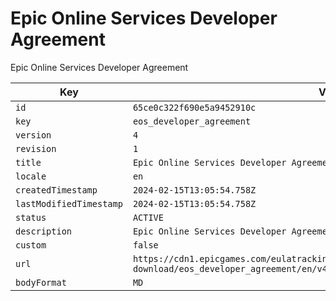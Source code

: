 # Epic Online Services Developer Agreement

Epic Online Services Developer Agreement

| Key | Value |
| --- | ----- |
| `id` | `65ce0c322f690e5a9452910c` |
| `key` | `eos_developer_agreement` |
| `version` | `4` |
| `revision` | `1` |
| `title` | `Epic Online Services Developer Agreement` |
| `locale` | `en` |
| `createdTimestamp` | `2024-02-15T13:05:54.758Z` |
| `lastModifiedTimestamp` | `2024-02-15T13:05:54.758Z` |
| `status` | `ACTIVE` |
| `description` | `Epic Online Services Developer Agreement` |
| `custom` | `false` |
| `url` | `https://cdn1.epicgames.com/eulatracking-download/eos_developer_agreement/en/v4/r1/2e2a0a9d25b6777d1a11d3b8f63e35dc.pdf` |
| `bodyFormat` | `MD` |
